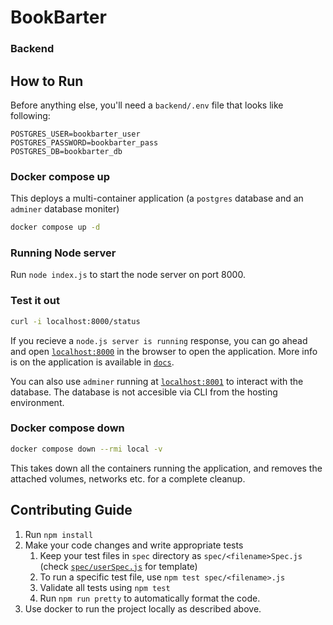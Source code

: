 # BookBarter

### Backend

## How to Run

Before anything else, you'll need a `backend/.env` file that looks like following:

```
POSTGRES_USER=bookbarter_user
POSTGRES_PASSWORD=bookbarter_pass
POSTGRES_DB=bookbarter_db
```

### Docker compose up

This deploys a multi-container application (a `postgres` database and an `adminer` database moniter)

```bash
docker compose up -d
```

### Running Node server

Run `node index.js` to start the node server on port 8000.

### Test it out

```bash
curl -i localhost:8000/status
```

If you recieve a `node.js server is running` response, you can go ahead and open [`localhost:8000`](http://localhost:8000) in the browser to open the application. More info is on the application is available in [`docs`](./docs/).

You can also use `adminer` running at [`localhost:8001`](http://localhost:8001) to interact with the database. The database is not accesible via CLI from the hosting environment.

### Docker compose down

```bash
docker compose down --rmi local -v
```

This takes down all the containers running the application, and removes the attached volumes, networks etc. for a complete cleanup.

## Contributing Guide

1. Run `npm install`
1. Make your code changes and write appropriate tests
    1. Keep your test files in `spec` directory as `spec/<filename>Spec.js` (check [`spec/userSpec.js`](./spec/userSpec.js) for template)
    1. To run a specific test file, use `npm test spec/<filename>.js`
    1. Validate all tests using `npm test`
    1. Run `npm run pretty` to automatically format the code.
1. Use docker to run the project locally as described above.
